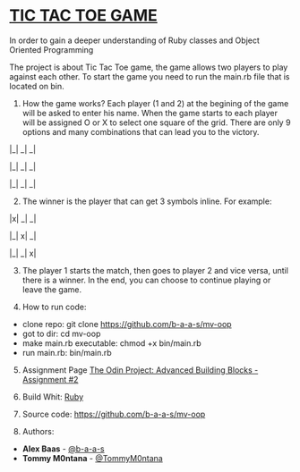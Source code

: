 # [TIC TAC TOE GAME](https://en.wikipedia.org/wiki/Tic-tac-toe)
In order to gain a deeper understanding of Ruby classes and Object Oriented Programming

The project is about Tic Tac Toe game, the game allows two players to play against each other.
To start the game you need to run the main.rb file that is located on bin.

1. How the game works?
Each player (1 and 2) at the begining of the game will be asked to enter his name. 
When the game starts to each player will be assigned O or X to select one square of the grid.
There are only 9 options and many combinations that can lead you to the victory.

|_| _| _|

|_| _| _|

|_| _| _|

2. The winner is the player that can get 3 symbols inline. For example:

|x| _| _|

|_| x| _|

|_| _| x|

3. The player 1 starts the match, then goes to player 2 and vice versa, until there is a winner.
 In the end, you can choose to continue playing or leave the game.

4. How to run code:
- clone repo: git clone https://github.com/b-a-a-s/mv-oop
- got to dir: cd mv-oop
- make main.rb executable: chmod +x bin/main.rb
- run main.rb: bin/main.rb

5. Assignment Page
[The Odin Project: Advanced Building Blocks - Assignment #2](https://www.theodinproject.com/courses/ruby-programming/lessons/oop)

6. Build Whit: [Ruby](https://www.ruby-lang.org/it/)

7. Source code: https://github.com/b-a-a-s/mv-oop

8. Authors:
- **Alex Baas** - [@b-a-a-s](https://github.com/b-a-a-s)
- **Tommy M0ntana** - [@TommyM0ntana](https://github.com/TommyM0ntana)
